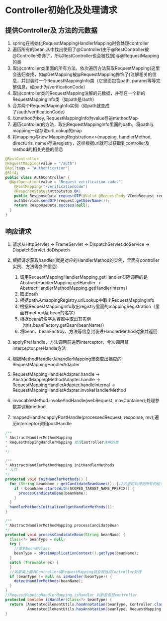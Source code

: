 # Controller初始化及处理请求

## 提供Controller及 方法的元数据

1. spring在初始化RequestMappingHandlerMapping时会处理controller
2. 遍历所有的bean,从中找出使用了@Controller(由于@RestController被@Controller修饰了，所以RestController也会被找到)与@RequestMapping的类
3. 取出controller类里面的所有方法，依次遍历方法获取RequestMapping(这里会迭归查找，如@GetMapping被@RequestMapping修饰了)注解相关的信息，并封装时一个RequestMappingInfo类（它里面包含path, params等等完整信息，如path为/verificationCode）
4. 取出controller类的RequestMapping注解的元数据，并存在一个新的RequestMappingInfo类（如path是/auth）
5. 合并两个RequestMapingInfo实例（如path就变成了/auth/verificationCode）
6. 以method为key, RequestMappingInfo为value存进methodMap
7. 遍历controller的方法，取出RequestMappingInfo里面的path，将path与mapping一起存进urlLookup的map
8. 将mapping与new MappingRegistration<>(mapping, handlerMethod, directUrls, name)存进registry，这样根据url就可以获取到controller及method的相关完整的信息

``` java
@RestController
@RequestMapping(value = "/auth")
@Api(tags = "Authentication")
@Slf4j
public class AuthController {
  @ApiOperation(value = "Request verification code.")
    @PostMapping("/verificationCode")
    @ResponseStatus(HttpStatus.OK)
    public ResponseData requestOTP(@Valid @RequestBody VCodeRequest request) {
    authService.sendOTP(request.getUserName());
    return ResponseData.success(null);
  }
}
```



## 响应请求

1. 请求从HttpServlet -> FrameServlet -> DispatchServlet.doService ->  DispatchServlet.doDispatch
2. 根据请求获取handler(就是对应的HandlerMethod的实例，里面有controller实例、方法等各种信息)

   1. 调用RequestMappingHandlerMapping.getHandler实际调用的是AbstractHandlerMapping.getHandler -> AbstractHandlerMethodMapping.getHandlerInternal
   2. 取出path
   3. 根据path从mappingRegistry.urlLookup中取出RequestMappingInfo
   4. 根据RequestMappingInfo取出registry里面的mappingRegistration（里面有method及 bean的名字）
   5. 根据bean的名字从容器中取出其实例（this.beanFactory.getBean(beanName)）
   6. 将bean、beanFactroy、方法等信息封装进HandlerMethod对象并返回
3. applyPreHandle，方法调用前遍历interceptor，今次调用其interceptor.preHandle方法
4. 根据MethodHandler从handlerMapping里面取出相应的RequestMappingHandlerAdapter
5. RequestMappingHandlerAdapter.handle -> AbstractMappingMethodAdapter.handle -> RequestMappingHandlerAdapter.handleInternal -> RequestMappingHandlerAdapter.invokeHandlerMethod
6. invocableMethod.invokeAndHandle(webRequest, mavContainer);处理参数并调用method
7. mappedHandler.applyPostHandle(processedRequest, response, mv);遍历interceptor调用postHandle





``` java
/**
* AbstractHandlerMethodMapping
* RequestMappingHandlerMapping 处理Controller注解的类
* 
*/

/**
* AbstractHandlerMethodMapping.initHandlerMethods
* 入口
*/
protected void initHandlerMethods() {
  for (String beanName : getCandidateBeanNames()) {//这里可以得到所有的相关的bean类
    if (!beanName.startsWith(SCOPED_TARGET_NAME_PREFIX)) {
      processCandidateBean(beanName);
    }
  }
  handlerMethodsInitialized(getHandlerMethods());
}

/**
* AbstractHandlerMethodMapping.processCandidateBean
*/
protected void processCandidateBean(String beanName) {
  Class<?> beanType = null;
  try {
    //拿到bean的class
    beanType = obtainApplicationContext().getType(beanName);
  }
  catch (Throwable ex) {
  }
  //如果类上面有Controller或RequestMapping就会被当成Controller处理
  if (beanType != null && isHandler(beanType)) {
    detectHandlerMethods(beanName);
  }
}
//RequestMappingHandlerMapping.isHandler 判断是否是controller
protected boolean isHandler(Class<?> beanType) {
  return (AnnotatedElementUtils.hasAnnotation(beanType, Controller.class) ||
          AnnotatedElementUtils.hasAnnotation(beanType, RequestMapping.class));
}

```

